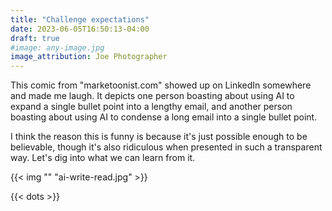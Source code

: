 ```yaml
---
title: "Challenge expectations"
date: 2023-06-05T16:50:13-04:00
draft: true
#image: any-image.jpg
image_attribution: Joe Photographer
---
```


This comic from "marketoonist.com" showed up on LinkedIn somewhere and made me
laugh. It depicts one person boasting about using AI to expand a single bullet
point into a lengthy email, and another person boasting about using AI to
condense a long email into a single bullet point.

I think the reason this is funny is because it's just possible enough to be
believable, though it's also ridiculous when presented in such a transparent
way. Let's dig into what we can learn from it.

{{< img "" "ai-write-read.jpg" >}}

<!--more-->
{{< dots >}}

